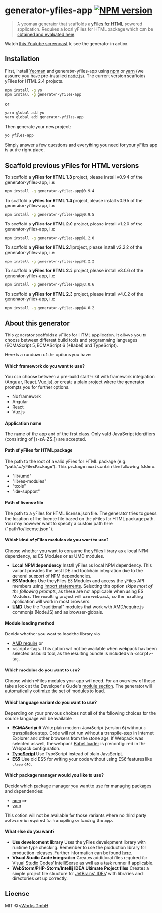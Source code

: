 # generator-yfiles-app [![NPM version][npm-image]][npm-url]
> A yeoman generator that scaffolds a [yFiles for HTML](https://www.yworks.com/yfileshtml) powered application. Requires a local yFiles for HTML package which can be [obtained and evaluated here](https://www.yworks.com/products/yfiles-for-html/evaluate).

Watch [this Youtube screencast](https://www.youtube.com/watch?v=fgY4ezIfVjI&t=1160s) to see the generator in action.

## Installation

First, install [Yeoman](http://yeoman.io) and generator-yfiles-app using [npm](https://www.npmjs.com/) or [yarn](https://yarnpkg.com/) (we assume you have pre-installed [node.js](https://nodejs.org/)). 
The current version scaffolds yFiles for HTML 2.4 projects.

```bash
npm install -g yo
npm install -g generator-yfiles-app
```
or
```bash
yarn global add yo
yarn global add generator-yfiles-app
```

Then generate your new project:

```bash
yo yfiles-app
```

Simply answer a few questions and everything you need for your yFiles app is at the right place.

## Scaffold previous yFiles for HTML versions

To scaffold a **yFiles for HTML 1.3** project, please install v0.9.4 of the generator-yfiles-app, i.e:

```bash
npm install -g generator-yfiles-app@0.9.4
```

To scaffold a **yFiles for HTML 1.4** project, please install v0.9.5 of the generator-yfiles-app, i.e:

```bash
npm install -g generator-yfiles-app@0.9.5
```

To scaffold a **yFiles for HTML 2.0** project, please install v1.2.0 of the generator-yfiles-app, i.e:

```bash
npm install -g generator-yfiles-app@1.2.0
```

To scaffold a **yFiles for HTML 2.1** project, please install v2.2.2 of the generator-yfiles-app, i.e:

```bash
npm install -g generator-yfiles-app@2.2.2
```

To scaffold a **yFiles for HTML 2.2** project, please install v3.0.6 of the generator-yfiles-app, i.e:

```bash
npm install -g generator-yfiles-app@3.0.6
```

To scaffold a **yFiles for HTML 2.3** project, please install v4.0.2 of the generator-yfiles-app, i.e:

```bash
npm install -g generator-yfiles-app@4.0.2
```

## About this generator

This generator scaffolds a yFiles for HTML application. It allows you to choose between different build tools and 
programming languages (ECMAScript 5, ECMAScript 6 (+Babel) and TypeScript).

Here is a rundown of the options you have:

#### Which framework do you want to use?
You can choose between a pre-build starter kit with framework integration (Angular, React, Vue.js), or create a plain project where the generator prompts you for further options.

* No framework
* Angular
* React
* Vue.js

#### Application name
The name of the app and of the first class. Only valid JavaScript identifiers (consisting of \[a-zA-Z$_]) are accepted.

#### Path of yFiles for HTML package
The path to the root of a valid yFiles for HTML package (e.g. "path/to/yFilesPackage"). This package must contain the following folders: 
 * "lib/umd"
 * "lib/es-modules"
 * "tools"
 * "ide-support"

#### Path of license file
The path to a yFiles for HTML license.json file. The generator tries to guess the location of the license file
based on the yFiles for HTML package path. You may however want to specify a custom path here ("path/to/license.json").

#### Which kind of yFiles modules do you want to use?
Choose whether you want to consume the yFiles library as a local NPM dependency, as ES Modules or as UMD modules. 
 * **Local NPM dependency** Install yFiles as local NPM dependency. This variant provides the best IDE and toolchain 
 integration due to the general support of NPM dependencies.
 * **ES Modules** Use the yFiles ES Modules and access the yFiles API members using 
 [import statements](https://developer.mozilla.org/en-US/docs/Web/JavaScript/Reference/Statements/import). 
 Selecting this option *skips most of the following prompts*, as these are not applicable when using ES Modules. 
 The resulting project will use webpack, so the resulting application will work in most browsers. 
 * **[UMD](https://github.com/umdjs/umd)** Use the "traditional" modules that work with AMD/require.js, 
 commonjs (NodeJS) and as browser-globals.

#### Module loading method
Decide whether you want to load the library via
 * [AMD require](http://requirejs.org/docs/whyamd.html) or
 * \<script\>-tags.
This option will not be available when webpack has been selected as build tool, as the resulting bundle is 
included via \<script\>-tag.

#### Which modules do you want to use?
Choose which yFiles modules your app will need. For an overview of these take a look at the Developer's 
Guide's [module section](http://docs.yworks.com/yfileshtml/#/dguide/introduction-modules).
The generator will automatically optimize the set of modules to load.

#### Which language variant do you want to use?
Depending on your previous choices not all of the following choices for the source language will be available:
* **ECMAScript 6** Write plain modern JavaScript (version 6) without a transpilation step. 
Code will not run without a transpile-step in Internet Explorer and other browsers from the stone age.
If Webpack was selected as well, the webpack [Babel loader](https://github.com/babel/babel-loader) is preconfigured
in the Webpack configuration. 
* **[TypeScript](http://www.typescriptlang.org/)** Use TypeScript instead of plain JavaScript.
* **ES5** Use old ES5 for writing your code without using ES6 features like `class` etc. 

#### Which package manager would you like to use?
Decide which package manager you want to use for managing packages and dependencies: 
 * [npm](https://www.npmjs.com/) or
 * [yarn](https://yarnpkg.com/)

This option will not be available for those variants where no third party software is required 
for transpiling or loading the app.

#### What else do you want?
 * **Use development library** Uses the yFiles development library with runtime type checking. Remember to use the
  production library for production releases.
 Further information can be found [here](http://docs.yworks.com/yfileshtml/#/dguide/yfiles_development_mode).
 * **Visual Studio Code integration** Creates additional files required for [Visual Studio Codes'](https://code.visualstudio.com/) IntelliSense as well as a task runner if applicable.
 * **WebStorm/PHP-Storm/Intellij IDEA Ultimate Project files** Creates a simple project file structure for [JetBrains' IDEs](https://www.jetbrains.com/)' with libraries and directories set up correctly.


## License
MIT © [yWorks GmbH](https://www.yworks.com)


[npm-image]: https://badge.fury.io/js/generator-yfiles-app.svg
[npm-url]: https://npmjs.org/package/generator-yfiles-app

